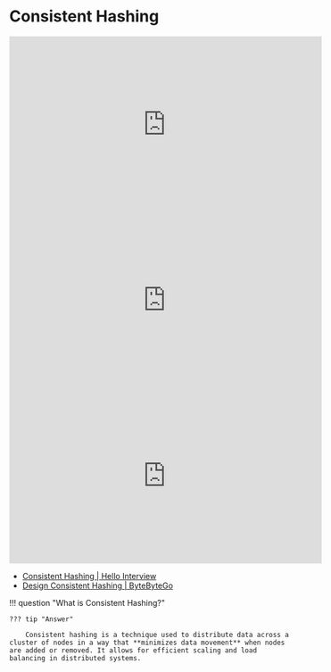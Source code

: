 # Consistent Hashing

<iframe width="560" height="315" src="https://www.youtube.com/embed/vccwdhfqIrI?si=et5ZHFJYK0ksq2KY" title="YouTube video player" frameborder="0" allow="accelerometer; autoplay; clipboard-write; encrypted-media; gyroscope; picture-in-picture; web-share" referrerpolicy="strict-origin-when-cross-origin" allowfullscreen></iframe>

<iframe width="560" height="315" src="https://www.youtube.com/embed/Qd9tJ3H_hPE?si=MVM3FXDCRkpMO4KJ&amp;start=268" title="YouTube video player" frameborder="0" allow="accelerometer; autoplay; clipboard-write; encrypted-media; gyroscope; picture-in-picture; web-share" referrerpolicy="strict-origin-when-cross-origin" allowfullscreen></iframe>

<iframe width="560" height="315" src="https://www.youtube.com/embed/UF9Iqmg94tk?si=MxjLaB7H74sjuei4" title="YouTube video player" frameborder="0" allow="accelerometer; autoplay; clipboard-write; encrypted-media; gyroscope; picture-in-picture; web-share" referrerpolicy="strict-origin-when-cross-origin" allowfullscreen></iframe>

- [Consistent Hashing | Hello Interview](https://www.hellointerview.com/learn/system-design/deep-dives/consistent-hashing)
- [Design Consistent Hashing | ByteByteGo](https://bytebytego.com/courses/system-design-interview/design-consistent-hashing)

!!! question "What is Consistent Hashing?"

    ??? tip "Answer"

        Consistent hashing is a technique used to distribute data across a cluster of nodes in a way that **minimizes data movement** when nodes are added or removed. It allows for efficient scaling and load balancing in distributed systems.
